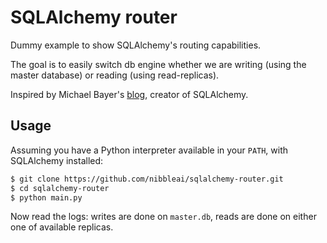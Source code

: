 # SQLAlchemy router

Dummy example to show SQLAlchemy's routing capabilities.

The goal is to easily switch db engine whether we are writing (using the master database)
or reading (using read-replicas).

Inspired by Michael Bayer's [blog](https://techspot.zzzeek.org/2012/01/11/django-style-database-routers-in-sqlalchemy/), creator of SQLAlchemy.

## Usage

Assuming you have a Python interpreter available in your `PATH`, with SQLAlchemy installed:

```bash
$ git clone https://github.com/nibbleai/sqlalchemy-router.git
$ cd sqlalchemy-router
$ python main.py
```

Now read the logs: writes are done on `master.db`, reads are done on either one of available replicas.

